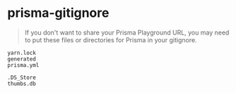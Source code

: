 # prisma-gitignore
 > If you don't want to share your Prisma Playground URL, you may need to put these files or directories for Prisma in your gitignore.

 ```.gitignore
yarn.lock
generated
prisma.yml

.DS_Store
thumbs.db
 ```
